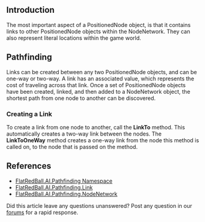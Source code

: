 ## Introduction

The most important aspect of a PositionedNode object, is that it contains links to other PositionedNode objects within the NodeNetwork. They can also represent literal locations within the game world.

## Pathfinding

Links can be created between any two PositionedNode objects, and can be one-way or two-way. A link has an associated value, which represents the cost of traveling across that link. Once a set of PositionedNode objects have been created, linked, and then added to a NodeNetwork object, the shortest path from one node to another can be discovered.

### Creating a Link

To create a link from one node to another, call the **LinkTo** method. This automatically creates a two-way link between the nodes. The **LinkToOneWay** method creates a one-way link from the node this method is called on, to the node that is passed on the method.

## References

-   [FlatRedBall.AI.Pathfinding Namespace](/frb/docs/index.php?title=FlatRedBall.AI.Pathfinding_(Namespace).md "FlatRedBall.AI.Pathfinding (Namespace)")
-   [FlatRedBall.AI.Pathfinding.Link](/frb/docs/index.php?title=FlatRedBall.AI.Pathfinding.Link.md "FlatRedBall.AI.Pathfinding.Link")
-   [FlatRedBall.AI.Pathfinding.NodeNetwork](/frb/docs/index.php?title=FlatRedBall.AI.Pathfinding.NodeNetwork.md "FlatRedBall.AI.Pathfinding.NodeNetwork")

Did this article leave any questions unanswered? Post any question in our [forums](/frb/forum/.md) for a rapid response.
